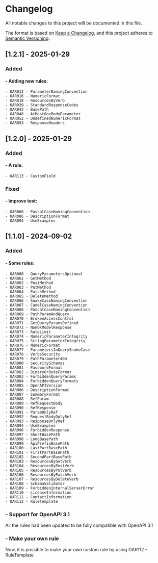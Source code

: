 # Changelog

All notable changes to this project will be documented in this file.

The format is based on [Keep a Changelog](https://keepachangelog.com/en/1.0.0/),
and this project adheres to [Semantic Versioning](https://semver.org/spec/v2.0.0.html).

## [1.2.1] - 2025-01-29

### Added

#### - Adding new rules:
    - OAR012 - ParameterNamingConvention
    - OAR016 - NumericFormat
    - OAR018 - ResourcesByVerb
    - OAR039 - StandardResponseCodes
    - OAR042 - BasePath
    - OAR048 - AtMostOneBodyParameter
    - OAR052 - UndefinedNumericFormat
    - OAR053 - ResponseHeaders

## [1.2.0] - 2025-01-29

### Added

#### - A rule:
    - OAR113 - CustomField

### Fixed

#### - Improve test:
    - OAR068 - PascalCaseNamingConvention
    - OAR086 - DescriptionFormat
    - OAR094 - UseExamples

## [1.1.0] - 2024-09-02

### Added

#### - Some rules:

    - OAR060 - QueryParametersOptional
    - OAR061 - GetMethod
    - OAR062 - PostMethod
    - OAR063 - PutMethod
    - OAR064 - PatchMethod
    - OAR065 - DeleteMethod
    - OAR066 - SnakeCaseNamingConvention
    - OAR067 - CamelCaseNamingConvention
    - OAR068 - PascalCaseNamingConvention
    - OAR069 - PathParamAndQuery
    - OAR070 - BrokenAccessControl
    - OAR071 - GetQueryParamsDefined
    - OAR072 - NonOKModelResponse
    - OAR073 - RateLimit
    - OAR074 - NumericParameterIntegrity
    - OAR075 - StringParameterIntegrity
    - OAR076 - NumericFormat
    - OAR077 - ParametersInQuerySnakeCase
    - OAR078 - VerbsSecurity
    - OAR079 - PathParameter404
    - OAR080 - SecuritySchemas
    - OAR081 - PasswordFormat
    - OAR082 - BinaryOrByteFormat
    - OAR083 - ForbiddenQueryParams
    - OAR084 - ForbiddenQueryFormats
    - OAR085 - OpenAPIVersion
    - OAR086 - DescriptionFormat
    - OAR087 - SummaryFormat
    - OAR088 - RefParam
    - OAR089 - RefRequestBody
    - OAR090 - RefResponse
    - OAR091 - ParamOnlyRef
    - OAR092 - RequestBodyOnlyRef
    - OAR093 - ResponseOnlyRef
    - OAR094 - UseExamples
    - OAR096 - ForbiddenResponse
    - OAR097 - ShortBasePath
    - OAR098 - LongBasePath
    - OAR099 - ApiPrefixBasePath
    - OAR100 - LastPartBasePath
    - OAR101 - FirstPartBasePath
    - OAR102 - SecondPartBasePath
    - OAR103 - ResourcesByGetVerb
    - OAR104 - ResourcesByPostVerb
    - OAR105 - ResourcesByPutVerb
    - OAR106 - ResourcesByPatchVerb
    - OAR107 - ResourcesByDeleteVerb
    - OAR108 - SchemaValidator
    - OAR109 - ForbiddenInternalServerError
    - OAR110 - LicenseInformation
    - OAR111 - ContactInformation
    - OAR112 - RuleTemplate
 
### - Support for OpenAPI 3.1

All the rules had been updated to be fully compatible with OpenAPI 3.1

### - Make your own rule

Now, it is possible to make your own custom rule by using OAR112 - RuleTemplate
